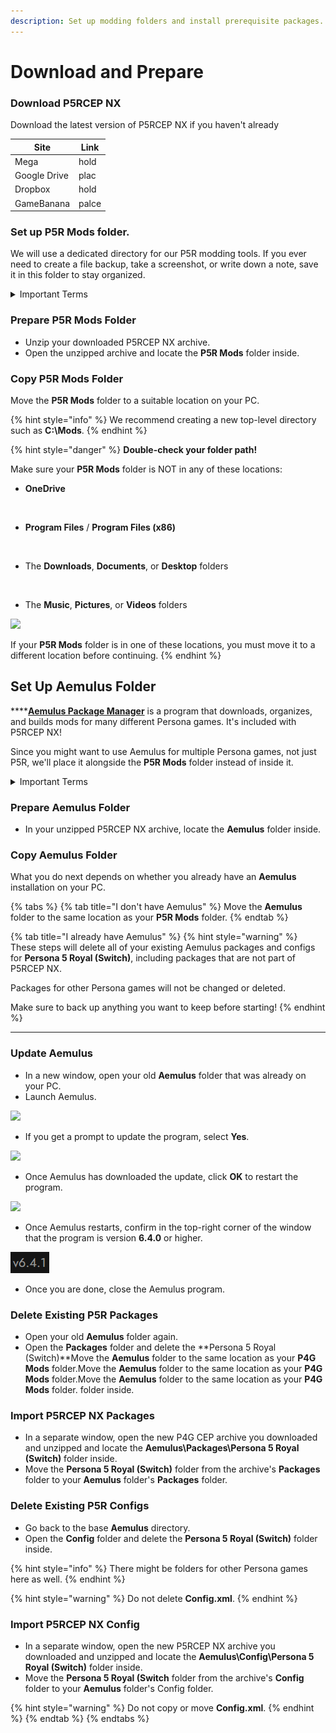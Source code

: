 ```yaml
---
description: Set up modding folders and install prerequisite packages.
---
```


# Download and Prepare

### Download P5RCEP NX

Download the latest version of P5RCEP NX if you haven't already

| Site         | Link  |
| ------------ | ----- |
| Mega         | hold  |
| Google Drive | plac  |
| Dropbox      | hold  |
| GameBanana   | palce |

### Set up P5R Mods folder.&#x20;

We will use a dedicated directory for our P5R modding tools. If you ever need to create a file backup, take a screenshot, or write down a note, save it in this folder to stay organized.

<details>

<summary>Important Terms</summary>

**P5R Mods** folder: A unified folder for your P5R modding setup.

There are three folders in the **P5R Mods** folder:

* **Backups**: Use this folder to store any important files or folders you want to save.
* **Notes:** Use this folder to store any information you think is worth keeping.
* **Setup:** This folder contains the All-in-One Prerequisite Installer that downloads and installs the runtimes your modding tools need.

</details>

### Prepare P5R Mods Folder

* Unzip your downloaded P5RCEP NX archive.
* Open the unzipped archive and locate the **P5R Mods** folder inside.

### Copy P5R Mods Folder

Move the **P5R Mods** folder to a suitable location on your PC.

{% hint style="info" %}
We recommend creating a new top-level directory such as **C:\Mods**.
{% endhint %}

{% hint style="danger" %}
**Double-check your folder path!**

Make sure your **P5R Mods** folder is NOT in any of these locations:

* **OneDrive**

<img src="https://58288921-files.gitbook.io/~/files/v0/b/gitbook-x-prod.appspot.com/o/spaces%2F-MfLyHlgiVPp3jfPg3ha%2Fuploads%2F6a4AoypCu3jHBaJu5ohI%2Fimage.png?alt=media&#x26;token=e094df51-bdee-40b4-aaec-44dd5f53e250" alt="" data-size="original">

* **Program Files** / **Program Files (x86)**

<img src="https://58288921-files.gitbook.io/~/files/v0/b/gitbook-x-prod.appspot.com/o/spaces%2F-MfLyHlgiVPp3jfPg3ha%2Fuploads%2FO0SSKVuNGSzNCJrw48Uz%2Fimage.png?alt=media&#x26;token=242d4a47-cfaa-4a94-bdbe-59ece5a82ad1" alt="" data-size="original">

* The **Downloads**, **Documents**, or **Desktop** folders

<img src="https://58288921-files.gitbook.io/~/files/v0/b/gitbook-x-prod.appspot.com/o/spaces%2F-MfLyHlgiVPp3jfPg3ha%2Fuploads%2F2gABH02BKIdw4PKwpTkk%2Fimage.png?alt=media&#x26;token=68f4cfaf-6492-438d-9199-51be8d6cdaa6" alt="" data-size="original">

* The **Music**, **Pictures**, or **Videos** folders

![](https://58288921-files.gitbook.io/\~/files/v0/b/gitbook-x-prod.appspot.com/o/spaces%2F-MfLyHlgiVPp3jfPg3ha%2Fuploads%2Frfb6QbAyA7qzZO2TzaCI%2Fimage.png?alt=media\&token=2e802f77-0b4e-4c22-abc8-583e9c6a75a0)

If your **P5R Mods** folder is in one of these locations, you must move it to a different location before continuing.
{% endhint %}

## Set Up Aemulus Folder

****[**Aemulus Package Manager**](https://aemulus.cep.one/) is a program that downloads, organizes, and builds mods for many different Persona games. It's included with P5RCEP NX!

Since you might want to use Aemulus for multiple Persona games, not just P5R, we'll place it alongside the **P5R Mods** folder instead of inside it.

<details>

<summary>Important Terms</summary>

**Aemulus** folder**:** A folder that contains the **Aemulus Package Manager** program and all of your mod packages for the Persona games.\
\
You'll learn more about Aemulus soon!

</details>

### Prepare Aemulus Folder

* In your unzipped P5RCEP NX archive, locate the **Aemulus** folder inside.

### Copy Aemulus Folder

What you do next depends on whether you already have an **Aemulus** installation on your PC.

{% tabs %}
{% tab title="I don't have Aemulus" %}
Move the **Aemulus** folder to the same location as your **P5R Mods** folder.
{% endtab %}

{% tab title="I already have Aemulus" %}
{% hint style="warning" %}
These steps will delete all of your existing Aemulus packages and configs for **Persona 5 Royal (Switch)**, including packages that are not part of P5RCEP NX.

Packages for other Persona games will not be changed or deleted.

Make sure to back up anything you want to keep before starting!
{% endhint %}

****

### **Update Aemulus**

* In a new window, open your old **Aemulus** folder that was already on your PC.
* Launch Aemulus.

![](https://58288921-files.gitbook.io/\~/files/v0/b/gitbook-x-prod.appspot.com/o/spaces%2F-MfLyHlgiVPp3jfPg3ha%2Fuploads%2FPHnaglXu2ZBegz5FfDh1%2Fimage.png?alt=media\&token=dd21e03e-c4ef-4d0c-ae13-302293ac0d7f)

* If you get a prompt to update the program, select **Yes**.

![](https://58288921-files.gitbook.io/\~/files/v0/b/gitbook-x-prod.appspot.com/o/spaces%2F-MfLyHlgiVPp3jfPg3ha%2Fuploads%2F1qXeHagNU4PxeyR5zlI6%2Fimage.png?alt=media\&token=69c4174d-f900-4dd5-a1ce-152853138c28)

* Once Aemulus has downloaded the update, click **OK** to restart the program.

![](https://58288921-files.gitbook.io/\~/files/v0/b/gitbook-x-prod.appspot.com/o/spaces%2F-MfLyHlgiVPp3jfPg3ha%2Fuploads%2FotCa9Vp6OElFt0DSSGM1%2Fimage.png?alt=media\&token=18a3d649-7fba-4d4e-9e5c-74345a822c0a)

* Once Aemulus restarts, confirm in the top-right corner of the window that the program is version **6.4.0** or higher.

![](<../.gitbook/assets/Screenshot 2023-01-20 143839.png>)

* Once you are done, close the Aemulus program.



### **Delete Existing P5R Packages**

* Open your old **Aemulus** folder again.
* Open the **Packages** folder and delete the **Persona 5 Royal (Switch)**Move the **Aemulus** folder to the same location as your **P4G Mods** folder.Move the **Aemulus** folder to the same location as your **P4G Mods** folder.Move the **Aemulus** folder to the same location as your **P4G Mods** folder. folder inside.

### Import P5RCEP NX Packages

* In a separate window, open the new P4G CEP archive you downloaded and unzipped and locate the **Aemulus\Packages\Persona 5 Royal (Switch)** folder inside.
* Move the **Persona 5 Royal (Switch)** folder from the archive's **Packages** folder to your **Aemulus** folder's **Packages** folder.

### Delete Existing P5R Configs

* Go back to the base **Aemulus** directory.
* Open the **Config** folder and delete the **Persona 5 Royal (Switch)** folder inside.

{% hint style="info" %}
There might be folders for other Persona games here as well.
{% endhint %}

{% hint style="warning" %}
Do not delete **Config.xml**.
{% endhint %}



### Import P5RCEP NX Config

* In a separate window, open the new P5RCEP NX archive you downloaded and unzipped and locate the **Aemulus\Config\Persona 5 Royal (Switch)** folder inside.
* Move the **Persona 5 Royal (Switch** folder from the archive's **Config** folder to your **Aemulus** folder's Config folder.

{% hint style="warning" %}
Do not copy or move **Config.xml**.
{% endhint %}
{% endtab %}
{% endtabs %}

